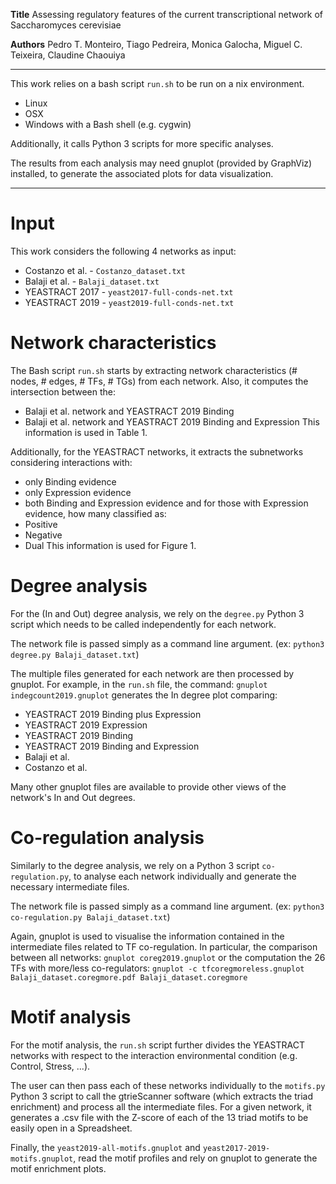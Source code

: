 **Title**
Assessing regulatory features of the current transcriptional network of Saccharomyces cerevisiae

**Authors**
Pedro T. Monteiro, Tiago Pedreira, Monica Galocha, Miguel C. Teixeira, Claudine Chaouiya

---

This work relies on a bash script ``run.sh`` to be run on a nix environment.
* Linux
* OSX
* Windows with a Bash shell (e.g. cygwin)

Additionally, it calls Python 3 scripts for more specific analyses.

The results from each analysis may need gnuplot (provided by GraphViz) installed, to generate the associated plots for data visualization.

---

Input
=====
This work considers the following 4 networks as input:
* Costanzo et al. - ``Costanzo_dataset.txt``
* Balaji et al.   - ``Balaji_dataset.txt``
* YEASTRACT 2017  - ``yeast2017-full-conds-net.txt``
* YEASTRACT 2019  - ``yeast2019-full-conds-net.txt``


Network characteristics
=======================
The Bash script ``run.sh`` starts by extracting network characteristics (# nodes, # edges, # TFs, # TGs) from each network.
Also, it computes the intersection between the:
* Balaji et al. network and YEASTRACT 2019 Binding
* Balaji et al. network and YEASTRACT 2019 Binding and Expression
This information is used in Table 1.


Additionally, for the YEASTRACT networks, it extracts the subnetworks considering interactions with:
* only Binding evidence
* only Expression evidence
* both Binding and Expression evidence
and for those with Expression evidence, how many classified as:
* Positive
* Negative
* Dual
This information is used for Figure 1.


Degree analysis
===============
For the (In and Out) degree analysis, we rely on the ``degree.py`` Python 3 script which needs to be called independently for each network.

The network file is passed simply as a command line argument.
(ex: `python3 degree.py Balaji_dataset.txt`)

The multiple files generated for each network are then processed by gnuplot.
For example, in the ``run.sh`` file, the command:
`gnuplot  indegcount2019.gnuplot`
generates the In degree plot comparing:
* YEASTRACT 2019 Binding plus Expression
* YEASTRACT 2019 Expression
* YEASTRACT 2019 Binding
* YEASTRACT 2019 Binding and Expression
* Balaji et al.
* Costanzo et al.

Many other gnuplot files are available to provide other views of the network's In and Out degrees.


Co-regulation analysis
======================
Similarly to the degree analysis, we rely on a Python 3 script ``co-regulation.py``, to analyse each network individually and generate the necessary intermediate files.

The network file is passed simply as a command line argument.
(ex: `python3 co-regulation.py Balaji_dataset.txt`)

Again, gnuplot is used to visualise the information contained in the intermediate files related to TF co-regulation. In particular, the comparison between all networks:
`gnuplot coreg2019.gnuplot`
or the computation the 26 TFs with more/less co-regulators:
`gnuplot -c tfcoregmoreless.gnuplot Balaji_dataset.coregmore.pdf Balaji_dataset.coregmore`


Motif analysis
==============
For the motif analysis, the ``run.sh`` script further divides the YEASTRACT networks with respect to the interaction environmental condition (e.g. Control, Stress, ...).

The user can then pass each of these networks individually to the ``motifs.py`` Python 3 script to call the gtrieScanner software (which extracts the triad enrichment) and process all the intermediate files.
For a given network, it generates a .csv file with the Z-score of each of the 13 triad motifs to be easily open in a Spreadsheet.

Finally, the ``yeast2019-all-motifs.gnuplot`` and ``yeast2017-2019-motifs.gnuplot``, read the motif profiles and rely on gnuplot to generate the motif enrichment plots.
